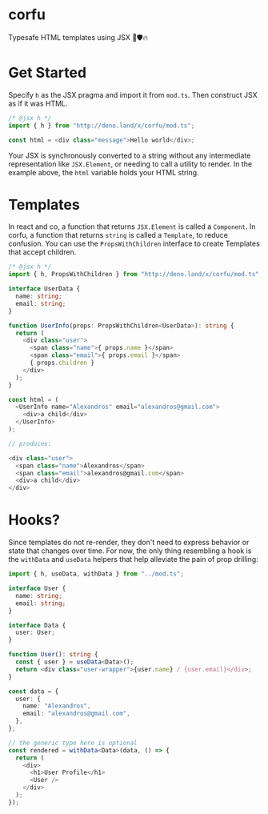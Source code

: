 # corfu

Typesafe HTML templates using JSX 🚀🛡️🔥

# Get Started

Specify `h` as the JSX pragma and import it from `mod.ts`. Then construct JSX as
if it was HTML.

```typescript
/* @jsx h */
import { h } from "http://deno.land/x/corfu/mod.ts";

const html = <div class="message">Hello world</div>;
```

Your JSX is synchronously converted to a string without any intermediate
representation like `JSX.Element`, or needing to call a utility to render.
In the example above, the `html` variable holds your HTML string.

# Templates

In react and co, a function that returns `JSX.Element` is called a `Component`.
In corfu, a function that returns `string` is called a `Template`, to reduce
confusion. You can use the `PropsWithChildren` interface to create Templates
that accept children.

```typescript
/* @jsx h */
import { h, PropsWithChildren } from "http://deno.land/x/corfu/mod.ts";

interface UserData {
  name: string;
  email: string;
}

function UserInfo(props: PropsWithChildren<UserData>): string {
  return (
    <div class="user">
      <span class="name">{ props.name }</span>
      <span class="email">{ props.email }</span>
      { props.children }
    </div>
  );
}

const html = (
  <UserInfo name="Alexandros" email="alexandros@gmail.com">
    <div>a child</div>
  </UserInfo>
);

// produces:

<div class="user">
  <span class="name">Alexandros</span>
  <span class="email">alexandros@gmail.com</span>
  <div>a child</div>
</div>
```

# Hooks?

Since templates do not re-render, they don't need to express behavior or state that changes
over time. For now, the only thing resembling a hook is the `withData` and `useData` helpers
that help alleviate the pain of prop drilling:

```typescript
import { h, useData, withData } from "../mod.ts";

interface User {
  name: string;
  email: string;
}

interface Data {
  user: User;
}

function User(): string {
  const { user } = useData<Data>();
  return <div class="user-wrapper">{user.name} / {user.email}</div>;
}

const data = {
  user: {
    name: "Alexandros",
    email: "alexandros@gmail.com",
  },
};

// the generic type here is optional
const rendered = withData<Data>(data, () => {
  return (
    <div>
      <h1>User Profile</h1>
      <User />
    </div>
  );
});
```
